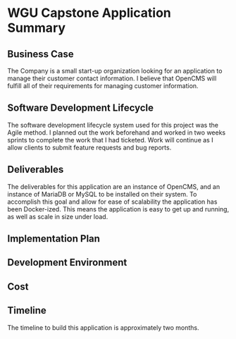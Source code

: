 # WGU Capstone Application Summary

## Business Case

The Company is a small start-up organization looking for an application to manage their customer contact information. I believe that OpenCMS will fulfill all of their requirements for managing customer information.

## Software Development Lifecycle

The software development lifecycle system used for this project was the Agile method. I planned out the work beforehand and worked in two weeks sprints to complete the work that I had ticketed. Work will continue as I allow clients to submit feature requests and bug reports.

## Deliverables

The deliverables for this application are an instance of OpenCMS, and an instance of MariaDB or MySQL to be installed on their system. To accomplish this goal and allow for ease of scalability the application has been Docker-ized. This means the application is easy to get up and running, as well as scale in size under load.

## Implementation Plan

## Development Environment

## Cost

## Timeline

The timeline to build this application is approximately two months.
